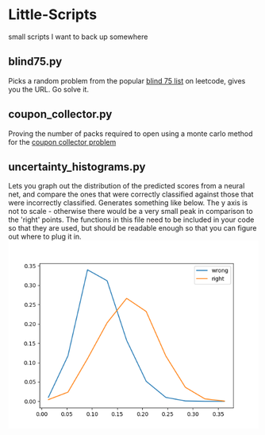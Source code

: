# Little-Scripts
small scripts I want to back up somewhere

## blind75.py
Picks a random problem from the popular [blind 75 list](https://leetcode.com/discuss/general-discussion/460599/blind-75-leetcode-questions) on leetcode, gives you the URL. Go solve it. 

## coupon_collector.py
Proving the number of packs required to open using a monte carlo method for the [coupon collector problem](https://en.wikipedia.org/wiki/Coupon_collector%27s_problem)

## uncertainty_histograms.py
Lets you graph out the distribution of the predicted scores from a neural net, and compare the ones that were correctly classified against those that were incorrectly classified. Generates something like below. The y axis is not to scale - otherwise there would be a very small peak in comparison to the 'right' points. The functions in this file need to be included in your code so that they are used, but should be readable enough so that you can figure out where to plug it in.
![uncertainty histogram](pics/uncertainty_histogram.png)
